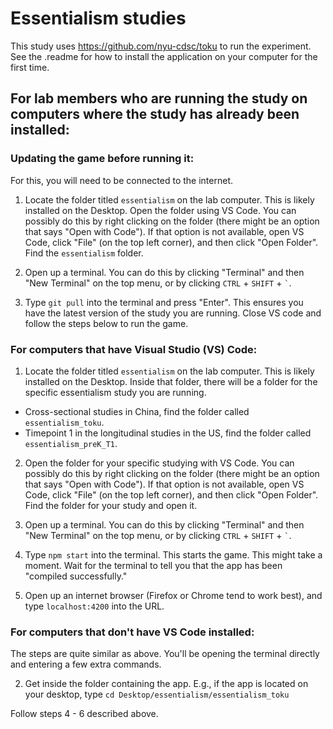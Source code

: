 # Essentialism studies 

This study uses https://github.com/nyu-cdsc/toku to run the experiment. See the .readme for how to install the application on your computer for the first time. 

## For lab members who are running the study on computers where the study has already been installed:

### Updating the game before running it:
For this, you will need to be connected to the internet. 

1) Locate the folder titled `essentialism` on the lab computer. This is likely installed on the Desktop. Open the folder using VS Code. You can possibly do this by right clicking on the folder (there might be an option that says "Open with Code"). If that option is not available, open VS Code, click "File" (on the top left corner), and then click "Open Folder". Find the `essentialism` folder.

2) Open up a terminal. You can do this by clicking "Terminal" and then "New Terminal" on the top menu, or by clicking `CTRL` + `SHIFT` + `` ` ``. 

3) Type `git pull` into the terminal and press "Enter". This ensures you have the latest version of the study you are running. Close VS code and follow the steps below to run the game. 

### For computers that have Visual Studio (VS) Code: 
1) Locate the folder titled `essentialism` on the lab computer. This is likely installed on the Desktop. Inside that folder, there will be a folder for the specific essentialism study you are running. 

 - Cross-sectional studies in China, find the folder called `essentialism_toku`. 
 - Timepoint 1 in the longitudinal studies in the US, find the folder called `essentialism_preK_T1`.

2) Open the folder for your specific studying with VS Code. You can possibly do this by right clicking on the folder (there might be an option that says "Open with Code"). If that option is not available, open VS Code, click "File" (on the top left corner), and then click "Open Folder". Find the folder for your study and open it. 

3) Open up a terminal. You can do this by clicking "Terminal" and then "New Terminal" on the top menu, or by clicking `CTRL` + `SHIFT` + `` ` ``. 

4) Type `npm start` into the terminal. This starts the game. This might take a moment. Wait for the terminal to tell you that the app has been "compiled successfully."

5) Open up an internet browser (Firefox or Chrome tend to work best), and type `localhost:4200` into the URL. 

### For computers that don't have VS Code installed:
The steps are quite similar as above. You'll be opening the terminal directly and entering a few extra commands. 

2) Get inside the folder containing the app. E.g., if the app is located on your desktop, type `cd Desktop/essentialism/essentialism_toku`

Follow steps 4 - 6 described above. 
